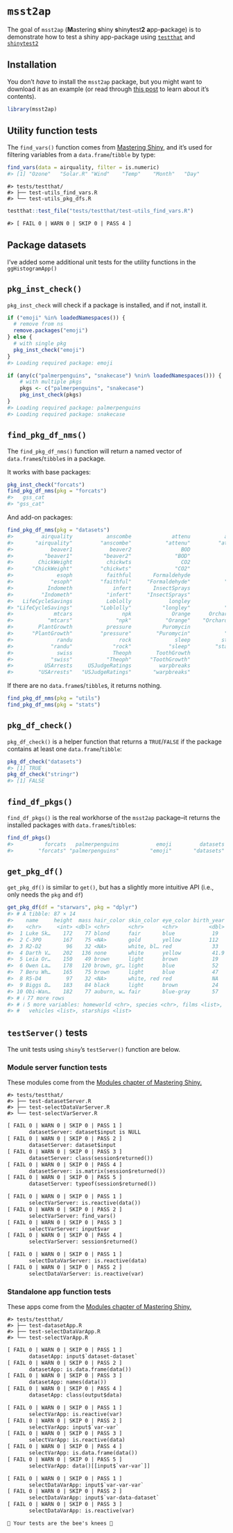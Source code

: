 
<!-- README.md is generated from README.Rmd. Please edit that file -->

# `msst2ap`

<!-- badges: start -->
<!-- badges: end -->

The goal of `msst2ap` (**M**astering **s**hiny **s**hiny**t**est**2**
**a**pp-**p**ackage) is to demonstrate how to test a shiny app-package
using [`testthat`](https://testthat.r-lib.org/) and
[`shinytest2`](https://rstudio.github.io/shinytest2/)

## Installation

You don’t *have* to install the `msst2ap` package, but you might want to
download it as an example (or read through [this
post](https://mjfrigaard.github.io/posts/test-shiny-p4/) to learn about
it’s contents).

``` r
library(msst2ap)
```

## Utility function tests

The `find_vars()` function comes from [Mastering
Shiny](https://mastering-shiny.org/scaling-modules.html#server-inputs),
and it’s used for filtering variables from a `data.frame`/`tibble` by
type:

``` r
find_vars(data = airquality, filter = is.numeric)
#> [1] "Ozone"   "Solar.R" "Wind"    "Temp"    "Month"   "Day"
```

    #> tests/testthat/
    #> ├── test-utils_find_vars.R
    #> └── test-utils_pkg_dfs.R

``` r
testthat::test_file("tests/testthat/test-utils_find_vars.R")
```

``` default
#> [ FAIL 0 | WARN 0 | SKIP 0 | PASS 4 ]
```

## Package datasets

I’ve added some additional unit tests for the utility functions in the
`ggHistogramApp()`

## `pkg_inst_check()`

`pkg_inst_check` will check if a package is installed, and if not,
install it.

``` r
if ("emoji" %in% loadedNamespaces()) {
  # remove from ns
  remove.packages("emoji")
} else {
  # with single pkg
  pkg_inst_check("emoji")
}
#> Loading required package: emoji
```

``` r
if (any(c("palmerpenguins", "snakecase") %nin% loadedNamespaces())) {
    # with multiple pkgs
    pkgs <- c("palmerpenguins", "snakecase")
    pkg_inst_check(pkgs)
}
#> Loading required package: palmerpenguins
#> Loading required package: snakecase
```

## `find_pkg_df_nms()`

The `find_pkg_df_nms()` function will return a named vector of
`data.frame`s/`tibble`s in a package.

It works with base packages:

``` r
pkg_inst_check("forcats")
find_pkg_df_nms(pkg = "forcats")
#>   gss_cat 
#> "gss_cat"
```

And add-on packages:

``` r
find_pkg_df_nms(pkg = "datasets")
#>         airquality           anscombe             attenu           attitude 
#>       "airquality"         "anscombe"           "attenu"         "attitude" 
#>            beaver1            beaver2                BOD               cars 
#>          "beaver1"          "beaver2"              "BOD"             "cars" 
#>        ChickWeight           chickwts                CO2              DNase 
#>      "ChickWeight"         "chickwts"              "CO2"            "DNase" 
#>              esoph           faithful       Formaldehyde             freeny 
#>            "esoph"         "faithful"     "Formaldehyde"           "freeny" 
#>           Indometh             infert       InsectSprays               iris 
#>         "Indometh"           "infert"     "InsectSprays"             "iris" 
#>   LifeCycleSavings           Loblolly            longley             morley 
#> "LifeCycleSavings"         "Loblolly"          "longley"           "morley" 
#>             mtcars                npk             Orange      OrchardSprays 
#>           "mtcars"              "npk"           "Orange"    "OrchardSprays" 
#>        PlantGrowth           pressure          Puromycin             quakes 
#>      "PlantGrowth"         "pressure"        "Puromycin"           "quakes" 
#>              randu               rock              sleep          stackloss 
#>            "randu"             "rock"            "sleep"        "stackloss" 
#>              swiss             Theoph        ToothGrowth              trees 
#>            "swiss"           "Theoph"      "ToothGrowth"            "trees" 
#>          USArrests     USJudgeRatings         warpbreaks              women 
#>        "USArrests"   "USJudgeRatings"       "warpbreaks"            "women"
```

If there are no `data.frame`s/`tibble`s, it returns nothing.

``` r
find_pkg_df_nms(pkg = "utils")
find_pkg_df_nms(pkg = "stats")
```

## `pkg_df_check()`

`pkg_df_check()` is a helper function that returns a `TRUE`/`FALSE` if
the package contains at least one `data.frame`/`tibble`:

``` r
pkg_df_check("datasets")
#> [1] TRUE
pkg_df_check("stringr")
#> [1] FALSE
```

## `find_df_pkgs()`

`find_df_pkgs()` is the real workhorse of the `msst2ap` package–it
returns the installed packages with `data.frame`s/`tibble`s:

``` r
find_df_pkgs()
#>          forcats   palmerpenguins            emoji         datasets 
#>        "forcats" "palmerpenguins"          "emoji"       "datasets"
```

## `get_pkg_df()`

`get_pkg_df()` is similar to `get()`, but has a slightly more intuitive
API (i.e., only needs the `pkg` and `df`)

``` r
get_pkg_df(df = "starwars", pkg = "dplyr")
#> # A tibble: 87 × 14
#>    name     height  mass hair_color skin_color eye_color birth_year sex   gender
#>    <chr>     <int> <dbl> <chr>      <chr>      <chr>          <dbl> <chr> <chr> 
#>  1 Luke Sk…    172    77 blond      fair       blue            19   male  mascu…
#>  2 C-3PO       167    75 <NA>       gold       yellow         112   none  mascu…
#>  3 R2-D2        96    32 <NA>       white, bl… red             33   none  mascu…
#>  4 Darth V…    202   136 none       white      yellow          41.9 male  mascu…
#>  5 Leia Or…    150    49 brown      light      brown           19   fema… femin…
#>  6 Owen La…    178   120 brown, gr… light      blue            52   male  mascu…
#>  7 Beru Wh…    165    75 brown      light      blue            47   fema… femin…
#>  8 R5-D4        97    32 <NA>       white, red red             NA   none  mascu…
#>  9 Biggs D…    183    84 black      light      brown           24   male  mascu…
#> 10 Obi-Wan…    182    77 auburn, w… fair       blue-gray       57   male  mascu…
#> # ℹ 77 more rows
#> # ℹ 5 more variables: homeworld <chr>, species <chr>, films <list>,
#> #   vehicles <list>, starships <list>
```

## `testServer()` tests

The unit tests using `shiny`’s `testServer()` function are below.

### Module server function tests

These modules come from the [Modules chapter of Mastering
Shiny.](https://mastering-shiny.org/scaling-modules.html)

    #> tests/testthat/
    #> ├── test-datasetServer.R
    #> ├── test-selectDataVarServer.R
    #> └── test-selectVarServer.R

``` default
[ FAIL 0 | WARN 0 | SKIP 0 | PASS 1 ]
       datasetServer: dataset$input is NULL 
[ FAIL 0 | WARN 0 | SKIP 0 | PASS 2 ]
       datasetServer: dataset$input 
[ FAIL 0 | WARN 0 | SKIP 0 | PASS 3 ]
       datasetServer: class(session$returned()) 
[ FAIL 0 | WARN 0 | SKIP 0 | PASS 4 ]
       datasetServer: is.matrix(session$returned()) 
[ FAIL 0 | WARN 0 | SKIP 0 | PASS 5 ]
       datasetServer: typeof(session$returned()) 
```

``` default
[ FAIL 0 | WARN 0 | SKIP 0 | PASS 1 ]
       selectVarServer: is.reactive(data()) 
[ FAIL 0 | WARN 0 | SKIP 0 | PASS 2 ]
       selectVarServer: find_vars() 
[ FAIL 0 | WARN 0 | SKIP 0 | PASS 3 ]
       selectVarServer: input$var 
[ FAIL 0 | WARN 0 | SKIP 0 | PASS 4 ]
       selectVarServer: session$returned()
```

``` default
[ FAIL 0 | WARN 0 | SKIP 0 | PASS 1 ]
       selectDataVarServer: is.reactive(data) 
[ FAIL 0 | WARN 0 | SKIP 0 | PASS 2 ]
       selectDataVarServer: is.reactive(var) 
```

### Standalone app function tests

These apps come from the [Modules chapter of Mastering
Shiny.](https://mastering-shiny.org/scaling-modules.html)

    #> tests/testthat/
    #> ├── test-datasetApp.R
    #> ├── test-selectDataVarApp.R
    #> └── test-selectVarApp.R

``` default
[ FAIL 0 | WARN 0 | SKIP 0 | PASS 1 ]
       datasetApp: input$`dataset-dataset` 
[ FAIL 0 | WARN 0 | SKIP 0 | PASS 2 ]
       datasetApp: is.data.frame(data()) 
[ FAIL 0 | WARN 0 | SKIP 0 | PASS 3 ]
       datasetApp: names(data()) 
[ FAIL 0 | WARN 0 | SKIP 0 | PASS 4 ]
       datasetApp: class(output$data) 
```

``` default
[ FAIL 0 | WARN 0 | SKIP 0 | PASS 1 ]
       selectVarApp: is.reactive(var) 
[ FAIL 0 | WARN 0 | SKIP 0 | PASS 2 ]
       selectVarApp: input$`var-var` 
[ FAIL 0 | WARN 0 | SKIP 0 | PASS 3 ]
       selectVarApp: is.reactive(data) 
[ FAIL 0 | WARN 0 | SKIP 0 | PASS 4 ]
       selectVarApp: is.data.frame(data()) 
[ FAIL 0 | WARN 0 | SKIP 0 | PASS 5 ]
       selectVarApp: data()[[input$`var-var`]] 
```

``` default
[ FAIL 0 | WARN 0 | SKIP 0 | PASS 1 ]
       selectDataVarApp: input$`var-var-var` 
[ FAIL 0 | WARN 0 | SKIP 0 | PASS 2 ]
       selectDataVarApp: input$`var-data-dataset` 
[ FAIL 0 | WARN 0 | SKIP 0 | PASS 3 ]
       selectDataVarApp: is.reactive(var) 
```

``` default
🐝 Your tests are the bee's knees 🐝
```
